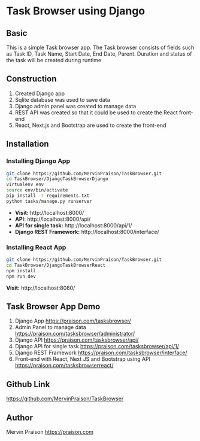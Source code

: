# Task Browser using Django

## Basic

This is a simple Task browser app. 
The Task browser consists of fields such as Task ID, Task Name, Start Date, End Date, Parent. 
Duration and status of the task will be created during runtime

## Construction

1. Created Django app 
2. Sqlite database was used to save data
3. Django admin panel was created to manage data
4. REST API was created so that it could be used to create the React front-end
5. React, Next.js and Bootstrap are used to create the front-end

## Installation

### Installing Django App

```sh
git clone https://github.com/MervinPraison/TaskBrowser.git
cd TaskBrowser/DjangoTaskBrowserDjango
virtualenv env
source env/bin/activate
pip install -r requirements.txt
python tasks/manage.py runserver
```

* **Visit:** http://localhost:8000/
* **API:** http://localhost:8000/api/
* **API for single task:** http://localhost:8000/api/1/
* **Django REST Framework:**  http://localhost:8000/interface/

### Installing React App

```sh
git clone https://github.com/MervinPraison/TaskBrowser.git
cd TaskBrowser/DjangoTaskBrowserReact
npm install
npm run dev
```

**Visit:** http://localhost:8080/

## Task Browser App Demo

1. Django App https://praison.com/tasksbrowser/
2. Admin Panel to manage data https://praison.com/tasksbrowser/administrator/ 
3. Django API https://praison.com/tasksbrowser/api/
4. Django API for single task https://praison.com/tasksbrowser/api/1/
5. Django REST Framework https://praison.com/tasksbrowser/interface/
6. Front-end with React, Next JS and Bootstrap using API https://praison.com/tasksbrowserreact/

## Github Link 

https://github.com/MervinPraison/TaskBrowser

## Author

Mervin Praison
https://praison.com
